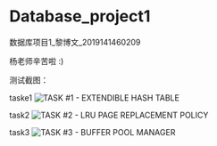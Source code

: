 # Database_project1

数据库项目1_黎博文_2019141460209

杨老师辛苦啦 :)

测试截图：

taske1
![TASK #1 - EXTENDIBLE HASH TABLE](https://user-images.githubusercontent.com/55120118/142726636-4e2d45d7-2b17-4a90-bf5c-2a10cb7ab989.png)


task2
![TASK #2 - LRU PAGE REPLACEMENT POLICY](https://user-images.githubusercontent.com/55120118/142726640-d26efc3d-d7b9-4c8a-8c39-f4a34659ca4e.png)


task3
![TASK #3 - BUFFER POOL MANAGER](https://user-images.githubusercontent.com/55120118/142726644-e4a9bce0-9c72-438a-8560-9a973a34e298.png)

